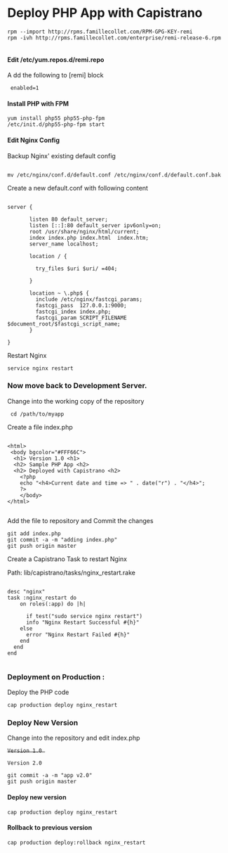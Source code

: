 # Deploy PHP App with Capistrano

```
rpm --import http://rpms.famillecollet.com/RPM-GPG-KEY-remi
rpm -ivh http://rpms.famillecollet.com/enterprise/remi-release-6.rpm


```

#### Edit /etc/yum.repos.d/remi.repo
A dd the following to [remi] block

```  enabled=1  ```

#### Install PHP with FPM
```
yum install php55 php55-php-fpm
/etc/init.d/php55-php-fpm start

```


#### Edit Nginx Config

Backup Nginx' existing default config

```

mv /etc/nginx/conf.d/default.conf /etc/nginx/conf.d/default.conf.bak

```


Create a new  default.conf with following content

```

server {

       listen 80 default_server;
       listen [::]:80 default_server ipv6only=on;
       root /usr/share/nginx/html/current;
       index index.php index.html  index.htm;
       server_name localhost;

       location / {

         try_files $uri $uri/ =404;

       }

       location ~ \.php$ {
         include /etc/nginx/fastcgi_params;
         fastcgi_pass  127.0.0.1:9000;
         fastcgi_index index.php;
         fastcgi_param SCRIPT_FILENAME $document_root/$fastcgi_script_name;
       }

}

```

Restart Nginx

``` service nginx restart ```



### Now move back to Development Server.

Change into the working copy of the repository

```  cd /path/to/myapp ```


Create a file index.php

```

<html>
 <body bgcolor="#FFF66C">
  <h1> Version 1.0 <h1>
  <h2> Sample PHP App <h2>
  <h2> Deployed with Capistrano <h2>
	<?php
  	echo "<h4>Current date and time => " . date("r") . "</h4>";
	?>
	</body>
</html>


```

Add the file to  repository and Commit the changes

```
git add index.php
git commit -a -m "adding index.php"
git push origin master

```




Create a Capistrano Task to restart Nginx

Path: lib/capistrano/tasks/nginx_restart.rake

```

desc "nginx"
task :nginx_restart do
    on roles(:app) do |h|

      if test("sudo service nginx restart")
      info "Nginx Restart Successful #{h}"
    else
      error "Nginx Restart Failed #{h}"
    end
  end
end


```


### Deployment on Production :

Deploy the PHP code

``` cap production deploy nginx_restart ```

### Deploy New Version

Change into the repository and edit index.php

<del>  ``` Version 1.0  ``` </del>

``` Version 2.0 ```

```
git commit -a -m "app v2.0"
git push origin master

```

#### Deploy new version


``` cap production deploy nginx_restart ```

#### Rollback to previous version

``` cap production deploy:rollback nginx_restart ```
